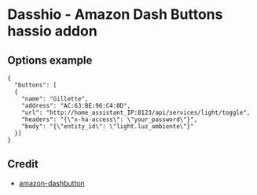 # Dasshio - Amazon Dash Buttons hassio addon

## Options example

```
{
  "buttons": [
  {
    "name": "Gillette",
    "address": "AC:63:BE:96:C4:0D",
    "url": "http://home_assistant_IP:8123/api/services/light/toggle",
    "headers": "{\"x-ha-access\": \"your_password\"}",
    "body": "{\"entity_id\": \"light.luz_ambiente\"}"
  }]
}
```

## Credit
* [amazon-dashbutton](https://github.com/JulianKahnert/amazon-dashbutton)
